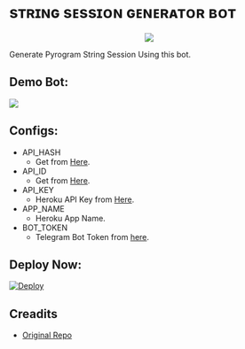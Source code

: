 # sᴛʀɪɴɢ sᴇssɪᴏɴ ɢᴇɴᴇʀᴀᴛᴏʀ ʙᴏᴛ

<p align="center">
  <a href="https://www.python.org">
    <img src="https://telegra.ph/file/27f7a98a7b79607a36365.jpg">
      </a>


Generate Pyrogram String Session Using this bot.

## Demo Bot:
<a href="https://t.me/epu_stringsessionegneratorbot"><img src="https://img.shields.io/badge/Telegram-Bot-blue.svg?logo=telegram"></a>

## Configs:
- API_HASH
  - Get from [Here](https://my.telegram.org).
- API_ID
  - Get from [Here](https://my.telegram.org).
- API_KEY
  - Heroku API Key from [Here](https://dashboard.heroku.com/account).
- APP_NAME
  - Heroku App Name.
- BOT_TOKEN
  - Telegram Bot Token from [here](https://t.me/BotFather).

## Deploy Now:
[![Deploy](https://www.herokucdn.com/deploy/button.svg)](https://heroku.com/deploy?template=https://github.com/kasunthamadushanka/STRINGSESSION-BOT)
  
## Creadits
- [Original Repo](https://github.com/sadew451/String-Sesson-Bot)
